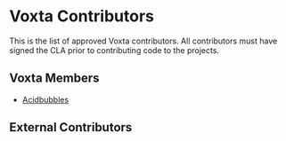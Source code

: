 # Voxta Contributors

This is the list of approved Voxta contributors. All contributors must have signed the CLA prior to contributing code to the projects.

## Voxta Members

- [Acidbubbles](https://github.com/acidbubbles)

## External Contributors
